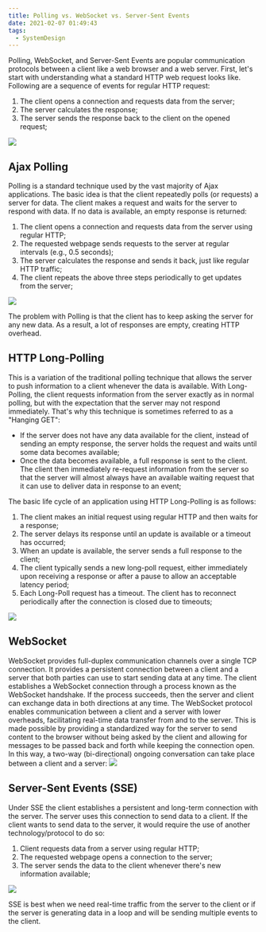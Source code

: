 ```yaml
---
title: Polling vs. WebSocket vs. Server-Sent Events
date: 2021-02-07 01:49:43
tags:
  - SystemDesign
---
```

Polling, WebSocket, and Server-Sent Events are popular communication protocols between a client like a web browser and a web server. First, let's start with understanding what a standard HTTP web request looks like. Following are a sequence of events for regular HTTP request:
1. The client opens a connection and requests data from the server;
2. The server calculates the response;
3. The server sends the response back to the client on the opened request;

![](https://raw.githubusercontent.com/umarellyh/mPOST/master/SystemDesign/educative/13.png)

## Ajax Polling
Polling is a standard technique used by the vast majority of Ajax applications. The basic idea is that the client repeatedly polls (or requests) a server for data. The client makes a request and waits for the server to respond with data. If no data is available, an empty response is returned:
1. The client opens a connection and requests data from the server using regular HTTP;
2. The requested webpage sends requests to the server at regular intervals (e.g., 0.5 seconds);
3. The server calculates the response and sends it back, just like regular HTTP traffic;
4. The client repeats the above three steps periodically to get updates from the server;

![](https://raw.githubusercontent.com/umarellyh/mPOST/master/SystemDesign/educative/14.png)

The problem with Polling is that the client has to keep asking the server for any new data. As a result, a lot of responses are empty, creating HTTP overhead.
<!--more-->

## HTTP Long-Polling
This is a variation of the traditional polling technique that allows the server to push information to a client whenever the data is available. With Long-Polling, the client requests information from the server exactly as in normal polling, but with the expectation that the server may not respond immediately. That's why this technique is sometimes referred to as a "Hanging GET":
- If the server does not have any data available for the client, instead of sending an empty response, the server holds the request and waits until some data becomes available;
- Once the data becomes available, a full response is sent to the client. The client then immediately re-request information from the server so that the server will almost always have an available waiting request that it can use to deliver data in response to an event;

The basic life cycle of an application using HTTP Long-Polling is as follows:
1. The client makes an initial request using regular HTTP and then waits for a response;
2. The server delays its response until an update is available or a timeout has occurred;
3. When an update is available, the server sends a full response to the client;
4. The client typically sends a new long-poll request, either immediately upon receiving a response or after a pause to allow an acceptable latency period;
5. Each Long-Poll request has a timeout. The client has to reconnect periodically after the connection is closed due to timeouts;

![](https://raw.githubusercontent.com/umarellyh/mPOST/master/SystemDesign/educative/15.png)

## WebSocket
WebSocket provides full-duplex communication channels over a single TCP connection. It provides a persistent connection between a client and a server that both parties can use to start sending data at any time. The client establishes a WebSocket connection through a process known as the WebSocket handshake. If the process succeeds, then the server and client can exchange data in both directions at any time. The WebSocket protocol enables communication between a client and a server with lower overheads, facilitating real-time data transfer from and to the server. This is made possible by providing a standardized way for the server to send content to the browser without being asked by the client and allowing for messages to be passed back and forth while keeping the connection open. In this way, a two-way (bi-directional) ongoing conversation can take place between a client and a server:
![](https://raw.githubusercontent.com/umarellyh/mPOST/master/SystemDesign/educative/16.png)

## Server-Sent Events (SSE)
Under SSE the client establishes a persistent and long-term connection with the server. The server uses this connection to send data to a client. If the client wants to send data to the server, it would require the use of another technology/protocol to do so:
1. Client requests data from a server using regular HTTP;
2. The requested webpage opens a connection to the server;
3. The server sends the data to the client whenever there's new information available;

![](https://raw.githubusercontent.com/umarellyh/mPOST/master/SystemDesign/educative/17.png)

SSE is best when we need real-time traffic from the server to the client or if the server is generating data in a loop and will be sending multiple events to the client.
